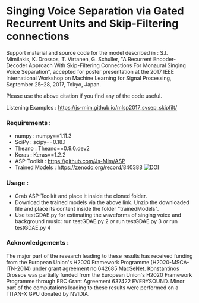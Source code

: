 # Singing Voice Separation via Gated Recurrent Units and Skip-Filtering connections

Support material and source code for the model described in : S.I. Mimilakis, K. Drossos, T. Virtanen, G. Schuller, "A Recurrent Encoder-Decoder Approach With Skip-Filtering Connections For Monaural Singing Voice Separation", accepted for poster presentation at the 2017 IEEE International Workshop on Machine Learning for Signal Processing, September 25–28, 2017, Tokyo, Japan.

Please use the above citation if you find any of the code useful.

Listening Examples :  https://js-mim.github.io/mlsp2017_svsep_skipfilt/

### Requirements   :
- numpy            :  numpy==1.11.3
- SciPy            :  scipy==0.18.1
- Theano           :  Theano==0.9.0.dev2
- Keras            :  Keras==1.2.2
- ASP-Toolkit      :  https://github.com/Js-Mim/ASP
- Trained Models   :  https://zenodo.org/record/840388       [![DOI](https://zenodo.org/badge/DOI/10.5281/zenodo.840388.svg)](https://doi.org/10.5281/zenodo.840388)


### Usage          :
- Grab ASP-Toolkit and place it inside the cloned folder.
- Download the trained models via the above link. Unzip the downloaded file and place its content inside the folder "trainedModels".
- Use testGDAE.py for estimating the waveforms of singing voice and background music: run testGDAE.py 2 *or* run testGDAE.py 3 *or* run testGDAE.py 4

### Acknowledgements :
The major part of the research leading to these results has received funding from the European Union's H2020 Framework Programme (H2020-MSCA-ITN-2014) under grant agreement no 642685 MacSeNet. Konstantinos Drossos was partially funded from the European Union's H2020 Framework Programme through ERC Grant Agreement 637422 EVERYSOUND. Minor part of the computations leading to these results were performed on a TITAN-X GPU donated by NVIDIA.
